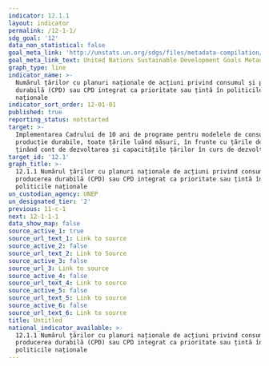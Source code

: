```yaml
---
indicator: 12.1.1
layout: indicator
permalink: /12-1-1/
sdg_goal: '12'
data_non_statistical: false
goal_meta_link: 'http://unstats.un.org/sdgs/files/metadata-compilation/Metadata-Goal-12.pdf'
goal_meta_link_text: United Nations Sustainable Development Goals Metadata (pdf 782kB)
graph_type: line
indicator_name: >-
  Numărul țărilor cu planuri naționale de acțiuni privind consumul și producerea
  durabilă (CPD) sau CPD integrat ca prioritate sau țintă în politicile
  naționale
indicator_sort_order: 12-01-01
published: true
reporting_status: notstarted
target: >-
  Implementarea Cadrului de 10 ani de programe pentru modelele de consum și
  producție durabile, toate țările luând măsuri, în frunte cu țările dezvoltate,
  ținând cont de dezvoltarea și capacitățile țărilor în curs de dezvoltare
target_id: '12.1'
graph_title: >-
  12.1.1 Numărul țărilor cu planuri naționale de acțiuni privind consumul și
  producerea durabilă (CPD) sau CPD integrat ca prioritate sau țintă în
  politicile naționale
un_custodian_agency: UNEP
un_designated_tier: '2'
previous: 11-c-1
next: 12-1-1-1
data_show_map: false
source_active_1: true
source_url_text_1: Link to source
source_active_2: false
source_url_text_2: Link to Source
source_active_3: false
source_url_3: Link to source
source_active_4: false
source_url_text_4: Link to source
source_active_5: false
source_url_text_5: Link to source
source_active_6: false
source_url_text_6: Link to source
title: Untitled
national_indicator_available: >-
  12.1.1 Numărul țărilor cu planuri naționale de acțiuni privind consumul și
  producerea durabilă (CPD) sau CPD integrat ca prioritate sau țintă în
  politicile naționale
---
```

